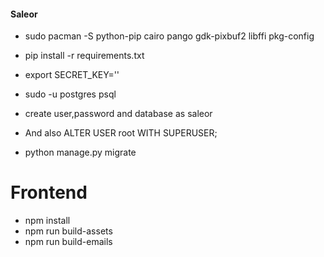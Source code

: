 #### Saleor

- sudo pacman -S python-pip cairo pango gdk-pixbuf2 libffi pkg-config
- pip install -r requirements.txt
- export SECRET_KEY='<mysecretkey>'
- sudo -u postgres psql
- create user,password and database as saleor 
- And also ALTER USER root WITH SUPERUSER;

- python manage.py migrate

# Frontend
- npm install
- npm run build-assets
- npm run build-emails

